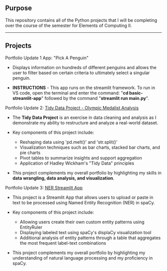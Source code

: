 
## Purpose
This repository contains all of the Python projects that I will be completing over the course of the semester for Elements of Computing II.

___
## Projects

Portfolio Update 1 App: "Pick A Penguin"

- Displays information on hundreds of different penguins and allows the user to filter based on certain criteria to ultimately select a singular penguin.

- **INSTRUCTIONS** - This app runs on the streamlit framework. To run in VS code, open the terminal and enter the command: "**cd basic-streamlit-app**" followed by the command "**streamlit run main.py**".

Portfolio Update 2: [Tidy Data Project - Olympic Medalist Analysis](https://github.com/xavierdmr/MARLOWE-ROGERS-Python-Portfolio/tree/main/TidyData-Project)

- The **Tidy Data Project** is an exercise in data cleaning and analysis as I demonstrate my ability to restructure and analyze a real-world dataset.

- Key components of this project include:
    - Reshaping data using 'pd.melt()' and 'str.split()'
    - Visualization techniques such as bar charts, stacked bar charts, and pie charts
    - Pivot tables to summarize insights and support aggregation
    - Application of Hadley Wickham's "Tidy Data" principles 

- This project complements my overall portfolio by highlighting my skills in **data wrangling, data analysis, and visualization**.

Portfolio Update 3: [NER Streamlit App](https://github.com/xavierdmr/MARLOWE-ROGERS-Python-Portfolio/tree/main/NERStreamlitApp)

- This project is a Streamlit App that allows users to upload or paste in text to be processed using Named Entity Recognition (NER) in spaCy.

- Key components of this project include:
    - Allowing users create their own custom entity patterns using EntityRuler
    - Displaying labeled text using spaCy's displaCy visualization tool
    - Additional analysis of entity patterns through a table that aggregates the most frequent label-text combinations
      
- This project complements my overall portfolio by highlighting my understanding of natural language processing and my proficiency in spaCy.
